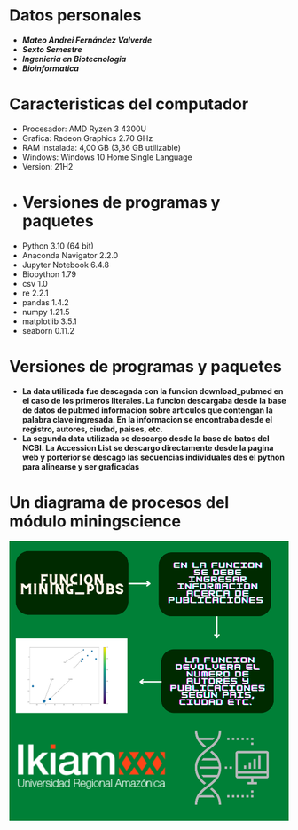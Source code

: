 # Datos personales
- ***Mateo Andrei Fernández Valverde***
- ***Sexto Semestre***
- ***Ingenieria en Biotecnologia***
- ***Bioinformatica***
# Caracteristicas del computador
- Procesador:	AMD Ryzen 3 4300U
- Grafica:	Radeon Graphics 2.70 GHz
- RAM instalada:	4,00 GB (3,36 GB utilizable)
- Windows:	Windows 10 Home Single Language
- Version: 21H2
- # Versiones de programas y paquetes
- Python 3.10 (64 bit)
- Anaconda Navigator 2.2.0
- Jupyter Notebook 6.4.8
- Biopython 1.79
- csv 1.0
- re 2.2.1
- pandas 1.4.2
- numpy 1.21.5
- matplotlib 3.5.1
- seaborn 0.11.2
# Versiones de programas y paquetes
- **La data utilizada fue descagada con la funcion download_pubmed en el caso de los primeros literales. La funcion
descargaba desde la base de datos de pubmed informacion sobre articulos que contengan la palabra clave ingresada.
En la informacion se encontraba desde el registro, autores, ciudad, paises, etc.**
- **La segunda data utilizada se descargo desde la base de batos del NCBI. La Accession List se descargo directamente
 desde la pagina web y porterior se descago las secuencias individuales des el python para alinearse y ser graficadas**
 # Un diagrama de procesos del módulo miningscience
![rcomplement](img/mining_pubs.png)

